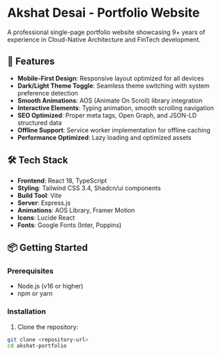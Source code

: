 # Akshat Desai - Portfolio Website

A professional single-page portfolio website showcasing 9+ years of experience in Cloud-Native Architecture and FinTech development.

## 🚀 Features

- **Mobile-First Design**: Responsive layout optimized for all devices
- **Dark/Light Theme Toggle**: Seamless theme switching with system preference detection
- **Smooth Animations**: AOS (Animate On Scroll) library integration
- **Interactive Elements**: Typing animation, smooth scrolling navigation
- **SEO Optimized**: Proper meta tags, Open Graph, and JSON-LD structured data
- **Offline Support**: Service worker implementation for offline caching
- **Performance Optimized**: Lazy loading and optimized assets

## 🛠️ Tech Stack

- **Frontend**: React 18, TypeScript
- **Styling**: Tailwind CSS 3.4, Shadcn/ui components
- **Build Tool**: Vite
- **Server**: Express.js
- **Animations**: AOS Library, Framer Motion
- **Icons**: Lucide React
- **Fonts**: Google Fonts (Inter, Poppins)

## 📦 Getting Started

### Prerequisites

- Node.js (v16 or higher)
- npm or yarn

### Installation

1. Clone the repository:
```bash
git clone <repository-url>
cd akshat-portfolio
